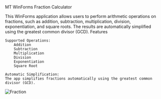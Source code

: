MT WinForms Fraction Calculator

This WinForms application allows users to perform arithmetic operations on fractions, such as addition, subtraction, multiplication, division, exponentiation, and square roots. The results are automatically simplified using the greatest common divisor (GCD).
Features

    Supported Operations:
        Addition
        Subtraction
        Multiplication
        Division
        Exponentiation
        Square Root

    Automatic Simplification:
    The app simplifies fractions automatically using the greatest common divisor (GCD).
    
![Fraction](https://github.com/user-attachments/assets/7bf4b51c-d2d3-4c06-ab5d-a6e843212d91)
